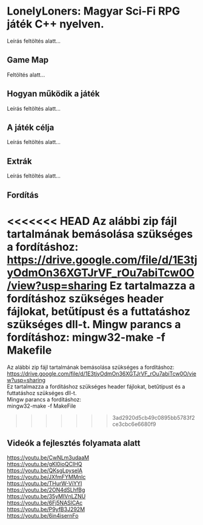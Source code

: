 # LonelyLoners: Magyar Sci-Fi RPG játék C++ nyelven.
Leírás feltöltés alatt...

## Game Map
Feltöltés alatt...

## Hogyan működik a játék
Leírás feltöltés alatt...

## A játék célja
Leírás feltöltés alatt...

## Extrák
Leírás feltöltés alatt...

## Fordítás
<<<<<<< HEAD
Az alábbi zip fájl tartalmának bemásolása szükséges a fordításhoz:
https://drive.google.com/file/d/1E3tjyOdmOn36XGTJrVF_rOu7abiTcw0O/view?usp=sharing
Ez tartalmazza a fordításhoz szükséges header fájlokat, betűtípust és a futtatáshoz szükséges dll-t.
Mingw parancs a fordításhoz:
mingw32-make -f Makefile
=======
Az alábbi zip fájl tartalmának bemásolása szükséges a fordításhoz:<br>
https://drive.google.com/file/d/1E3tjyOdmOn36XGTJrVF_rOu7abiTcw0O/view?usp=sharing<br>
Ez tartalmazza a fordításhoz szükséges header fájlokat, betűtípust és a futtatáshoz szükséges dll-t.<br>
Mingw parancs a fordításhoz:<br>
mingw32-make -f MakeFile<br>
>>>>>>> 3ad2920d5cb49c0895bb5783f2ce3cbc6e6680f9

## Videók a fejlesztés folyamata alatt
https://youtu.be/CwNLm3udaaM<br>
https://youtu.be/gKl0ioQCIHQ<br>
https://youtu.be/QKsgLpyselA<br>
https://youtu.be/JXfmFYMMnIc<br>
https://youtu.be/THurW-ViYYI<br>
https://youtu.be/2ON4dSLhfBg<br>
https://youtu.be/35yMIVnLZNU<br>
https://youtu.be/6Fj5NASlCAc<br>
https://youtu.be/P9yfB3J292M<br>
https://youtu.be/6in4isernFo<br>
